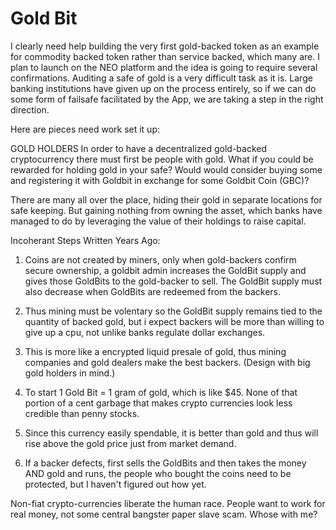 Gold Bit
=======

I clearly need help building the very first gold-backed token as an example for commodity backed token rather than service backed, which many are. I plan to launch on the NEO platform and the idea is going to require several confirmations. Auditing a safe of gold is a very difficult task as it is. Large banking institutions have given up on the process entirely, so if we can do some form of failsafe facilitated by the App, we are taking a step in the right direction.

Here are pieces need work set it up:

GOLD HOLDERS
In order to have a decentralized gold-backed cryptocurrency there must first be people with gold. What if you could be rewarded for holding gold in your safe? Would would consider buying some and registering it with Goldbit in exchange for some Goldbit Coin (GBC)? 

There are many all over the place, hiding their gold in separate locations for safe keeping. But gaining nothing from owning the asset, which banks have managed to do by leveraging the value of their holdings to raise capital. 




Incoherant Steps Written Years Ago:
1) Coins are not created by miners, only when gold-backers confirm secure ownership, a goldbit admin increases the GoldBit supply and gives those GoldBits to the gold-backer to sell. The GoldBit supply must also decrease when GoldBits are redeemed from the backers.

2) Thus mining must be volentary so the GoldBit supply remains tied to the quantity of backed gold, but i expect backers will be more than willing to give up a cpu, not unlike banks regulate dollar exchanges.

3) This is more like a encrypted liquid presale of gold, thus mining companies and gold dealers make the best backers.
(Design with big gold holders in mind.)

4) To start 1 Gold Bit = 1 gram of gold, which is like $45. None of that portion of a cent garbage that makes crypto currencies look less credible than penny stocks.

5) Since this currency easily spendable, it is better than gold and thus will rise above the gold price just from market demand.

6) If a backer defects, first sells the GoldBits and then takes the money AND gold and runs, the people who bought the coins need to be protected, but I haven't figured out how yet.

Non-fiat crypto-currencies liberate the human race. People want to work for real money, not some central bangster paper slave scam. Whose with me?
